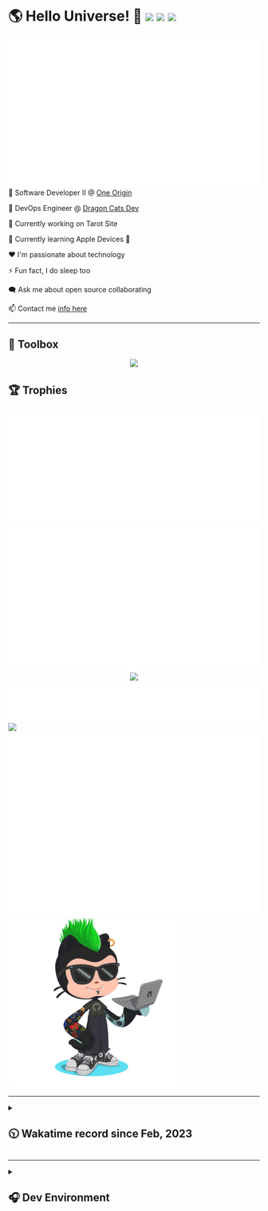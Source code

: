 <h1>🌎 Hello Universe! 👋
<img src='https://wakatime.com/badge/user/a61fe4dd-5464-48ee-825a-134d74f90884.svg?style=flat-square'>
<img src='https://api.visitorbadge.io/api/visitors?path=https%3A%2F%2Fgithub.com%2Fjmclain-origin&countColor=&style=flat-square' height='22'>
<img src='https://img.shields.io/github/followers/jmclain-origin?label=Followers&style=flat-square' height='22'>
</h1>

<img align='right' src='./assets/metrics.base.svg'>

💼 Software Developer II @ [One Origin](https://oneorigin.us/)

<!-- 💼 Engineer Consultant @ [Banyan Labs](https://banyanlabs.io/) -->

💼 DevOps Engineer @ [Dragon Cats Dev](https://DragonCats.dev/ "visit")

🔭 Currently working on Tarot Site

🌱 Currently learning Apple Devices 🤢

❤️ I'm passionate about technology

⚡ Fun fact, I do sleep too

🗨️ Ask me about open source collaborating

📫 Contact me [info here](https://www.joshmclain.com/#contact)

---

## 🧰 Toolbox

<p align="center">
  <a href="https://skillicons.dev">
    <img src="https://skillicons.dev/icons?i=md,html,css,js,regex,sass,tailwind,ts,react,styledcomponents,redux,next,gatsby,remix,vue,nuxt,nodejs,express,mongodb,jest,webpack,vite,rollup,docker,nginx,aws,heroku,vercel,netlify,linux,bash,powershell,vim,git,githubactions,github,gitlab,vscode,idea,maven,gradle,java,spring&theme=dark" />
  </a>
</p>

## 🏆 Trophies

<div align='center'>
<img src='./assets/metrics.plugin.achievements.compact.svg'>
<img src='./assets/metrics.plugin.habits.charts.svg'>
<img src='https://github-profile-trophy.vercel.app/?username=jmclain-origin&theme=darkhub&no-frame=true&margin-w=10'>
</div>

<div align=''>
<img src='./assets/metrics.plugin.habits.facts.svg'>
<img src='https://streak-stats.demolab.com?user=jmclain-origin&theme=dark' width='340'>
<div>
</div>

<img src='./assets/metrics.plugin.wakatime.svg'>
<img src='./assets/octocat.png' width='340'>
<!-- <img src='./assets/metrics.plugin.code.svg'> -->
</div>

---

<details>
<summary>

## 🕥 Wakatime record since Feb, 2023

</summary>

<!--START_SECTION:waka-->
![Code Time](http://img.shields.io/badge/Code%20Time-633%20hrs%2036%20mins-blue)

![Profile Views](http://img.shields.io/badge/Profile%20Views-1-blue)

**🐱 My GitHub Data** 

> 📦 137.6 kB Used in GitHub's Storage 
 > 
> 🏆 711 Contributions in the Year 2023
 > 
> 🚫 Not Opted to Hire
 > 
> 📜 26 Public Repositories 
 > 
> 🔑 25 Private Repositories 
 > 
**I'm an Early 🐤** 

```text
🌞 Morning                2795 commits        ██████░░░░░░░░░░░░░░░░░░░   24.58 % 
🌆 Daytime                4048 commits        █████████░░░░░░░░░░░░░░░░   35.60 % 
🌃 Evening                3000 commits        ███████░░░░░░░░░░░░░░░░░░   26.39 % 
🌙 Night                  1527 commits        ███░░░░░░░░░░░░░░░░░░░░░░   13.43 % 
```
📅 **I'm Most Productive on Monday** 

```text
Monday                   2598 commits        ██████░░░░░░░░░░░░░░░░░░░   22.85 % 
Tuesday                  2001 commits        ████░░░░░░░░░░░░░░░░░░░░░   17.60 % 
Wednesday                1772 commits        ████░░░░░░░░░░░░░░░░░░░░░   15.58 % 
Thursday                 1005 commits        ██░░░░░░░░░░░░░░░░░░░░░░░   08.84 % 
Friday                   1651 commits        ████░░░░░░░░░░░░░░░░░░░░░   14.52 % 
Saturday                 1425 commits        ███░░░░░░░░░░░░░░░░░░░░░░   12.53 % 
Sunday                   918 commits         ██░░░░░░░░░░░░░░░░░░░░░░░   08.07 % 
```


📊 **This Week I Spent My Time On** 

```text
🕑︎ Time Zone: America/Phoenix

💬 Programming Languages: 
Vue.js                   2 hrs 7 mins        ████████░░░░░░░░░░░░░░░░░   33.96 % 
TypeScript               1 hr 27 mins        ██████░░░░░░░░░░░░░░░░░░░   23.30 % 
Markdown                 1 hr 5 mins         ████░░░░░░░░░░░░░░░░░░░░░   17.41 % 
YAML                     53 mins             ████░░░░░░░░░░░░░░░░░░░░░   14.16 % 
Java                     21 mins             █░░░░░░░░░░░░░░░░░░░░░░░░   05.62 % 

🔥 Editors: 
VS Code                  5 hrs 20 mins       █████████████████████░░░░   85.25 % 
IntelliJ                 55 mins             ████░░░░░░░░░░░░░░░░░░░░░   14.75 % 

💻 Operating System: 
Mac                      6 hrs 16 mins       █████████████████████████   100.00 % 
```

**I Mostly Code in JavaScript** 

```text
TypeScript               17 repos            ███████░░░░░░░░░░░░░░░░░░   29.31 % 
CSS                      4 repos             ██░░░░░░░░░░░░░░░░░░░░░░░   06.90 % 
Java                     3 repos             █░░░░░░░░░░░░░░░░░░░░░░░░   05.17 % 
Vue                      2 repos             █░░░░░░░░░░░░░░░░░░░░░░░░   03.45 % 
Dockerfile               1 repo              ░░░░░░░░░░░░░░░░░░░░░░░░░   01.72 % 
```




 Last Updated on 18/12/2023 18:37:32 UTC
<!--END_SECTION:waka-->

</details>

---

<details>
<summary>

## 🎧 Dev Environment

</summary>

> ### _I'm not a player 🐱 I just code a lot..._

<div align='center'>
<img src='https://spotify-github-profile.vercel.app/api/view?uid=31knnovcfatt7mqmu6yaa5htulxi&cover_image=true&theme=default&show_offline=false&background_color=121212' width='420'>
<img src='https://spotify-recently-played-readme.vercel.app/api?user=31knnovcfatt7mqmu6yaa5htulxi&width=400&count=10'>
</div>
</details>

<!-- ## Memes

who doesn't love memes?

![obi one](./assets/unfilimar_obi.jpg) -->

<!-- <div align='center'>
<img src='https://www.data-card-for-spotify.com/api/card?user_id=31knnovcfatt7mqmu6yaa5htulxi&hide_playing=1&hide_recents=1&limit=10&custom_title=jmclain-origin%20Spotify%20Data'>
</div> -->
